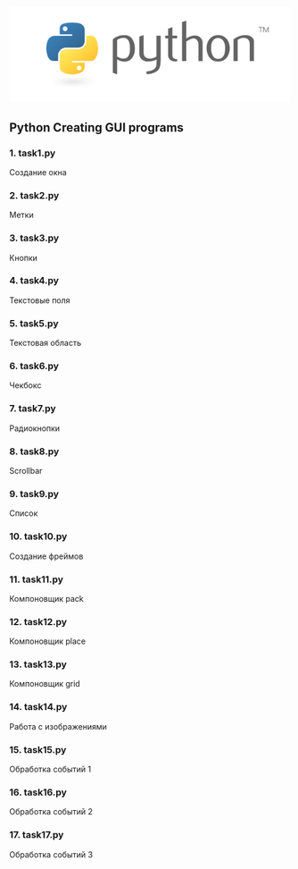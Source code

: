 <img src="..\test.png"><br>

## Python  Creating GUI programs
### 1. task1.py 
Создание окна

### 2. task2.py 
Метки

### 3. task3.py 
Кнопки

### 4. task4.py 
Текстовые поля

### 5. task5.py
Текстовая область

### 6. task6.py
Чекбокс

### 7. task7.py
Радиокнопки

### 8. task8.py
Scrollbar

### 9. task9.py
Список

### 10. task10.py
Создание фреймов

### 11. task11.py
Компоновщик pack

### 12. task12.py
Компоновщик place

### 13. task13.py
Компоновщик grid

### 14. task14.py
Работа с изображениями

### 15. task15.py
Обработка событий 1

### 16. task16.py
Обработка событий 2

### 17. task17.py
Обработка событий 3